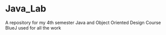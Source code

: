 # Java_Lab
A repository for my 4th semester Java and Object Oriented Design Course
<br>
BlueJ used for all the work
